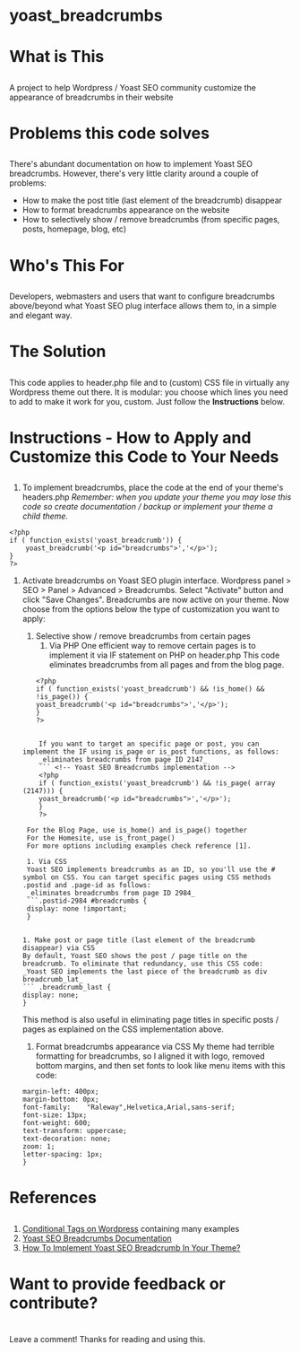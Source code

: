 # yoast_breadcrumbs <h1>
# What is This <h2>
A project to help Wordpress / Yoast SEO community customize the appearance of breadcrumbs in their website

# Problems this code solves  <h2>
There's abundant documentation on how to implement Yoast SEO breadcrumbs. However, there's very little clarity around a couple of problems:
* How to make the post title (last element of the breadcrumb) disappear
* How to format breadcrumbs appearance on the website
* How to selectively show / remove breadcrumbs (from specific pages, posts, homepage, blog, etc) 

# Who's This For  <h2>
Developers, webmasters and users that want to configure breadcrumbs above/beyond what Yoast SEO plug interface allows them to, in a simple and elegant way.

# The Solution  <h2>
This code applies to header.php file and to (custom) CSS file in virtually any Wordpress theme out there.
It is modular: you choose which lines you need to add to make it work for you, custom. Just follow the **Instructions** below.

# Instructions - How to Apply and Customize this Code to Your Needs  <h2>
1. To implement breadcrumbs, place the code at the end of your theme's headers.php
_Remember: when you update your theme you may lose this code so create documentation / backup or implement your theme a child theme._ 

``` <!-- Yoast SEO Breadcrumbs implementation -->
<?php
if ( function_exists('yoast_breadcrumb')) {
	yoast_breadcrumb('<p id="breadcrumbs">','</p>');
}
?> 
```

1. Activate breadcrumbs on Yoast SEO plugin interface.
Wordpress panel > SEO > Panel > Advanced > Breadcrumbs. Select "Activate" button and click "Save Changes".
Breadcrumbs are now active on your theme. Now choose from the options below the type of customization you want to apply:

    1. Selective show / remove breadcrumbs from certain pages
        1. Via PHP
        One efficient way to remove certain pages is to implement it via IF statement on PHP on header.php
        This code eliminates breadcrumbs from all pages and from the blog page.
        ``` <!-- Yoast SEO Breadcrumbs implementation -->
        <?php
        if ( function_exists('yoast_breadcrumb') && !is_home() && !is_page()) {
        yoast_breadcrumb('<p id="breadcrumbs">','</p>');
        }
        ?> 
	```
        
        If you want to target an specific page or post, you can implement the IF using is_page or is_post functions, as follows:
        _eliminates breadcrumbs from page ID 2147_
        ``` <!-- Yoast SEO Breadcrumbs implementation -->
        <?php
        if ( function_exists('yoast_breadcrumb') && !is_page( array (2147))) {
        yoast_breadcrumb('<p id="breadcrumbs">','</p>');
        }
        ?> 
	```
        
        For the Blog Page, use is_home() and is_page() together
        For the Homesite, use is_front_page()
        For more options including examples check reference [1].
                
        1. Via CSS
        Yoast SEO implements breadcrumbs as an ID, so you'll use the # symbol on CSS. You can target specific pages using CSS methods .postid and .page-id as follows: 
        _eliminates breadcrumbs from page ID 2984_
        ```.postid-2984 #breadcrumbs {
        display: none !important;
        } 
	```
        
    1. Make post or page title (last element of the breadcrumb disappear) via CSS
    By default, Yoast SEO shows the post / page title on the breadcrumb. To eliminate that redundancy, use this CSS code:
    _Yoast SEO implements the last piece of the breadcrumb as div breadcrumb_lat_
    ``` .breadcrumb_last {
    display: none;
    } 
    ```
    This method is also useful in eliminating page titles in specific posts / pages as explained on the CSS implementation above.
    
    1. Format breadcrumbs appearance via CSS
    My theme had terrible formatting for breadcrumbs, so I aligned it with logo, removed bottom margins, and then set fonts to look like menu items with this code:
    ``` #breadcrumbs {
    margin-left: 400px;
    margin-bottom: 0px;
    font-family:	"Raleway",Helvetica,Arial,sans-serif;
    font-size: 13px;
    font-weight: 600;
    text-transform: uppercase;
    text-decoration: none;
    zoom: 1;
    letter-spacing: 1px;
    }
    ```

# References  <h2>
1. [Conditional Tags on Wordpress](https://codex.wordpress.org/Conditional_Tags) containing many examples
1. [Yoast SEO Breadcrumbs Documentation](https://yoast.com/breadcrumbs-seo/)
1. [How To Implement Yoast SEO Breadcrumb In Your Theme?](https://napitwptech.com/tutorial/wordpress-development/how-to-implement-yoast-seo-breadcrumb-in-your-theme/)


# Want to provide feedback or contribute?  <h1>
Leave a comment! Thanks for reading and using this.
